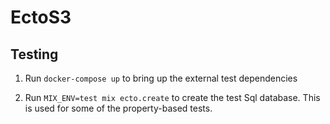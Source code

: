 # EctoS3

## Testing

1) Run `docker-compose up` to bring up the external test dependencies

2) Run `MIX_ENV=test mix ecto.create` to create the test Sql database.  This is used for some of the property-based tests.